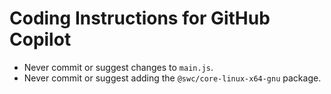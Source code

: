 # Coding Instructions for GitHub Copilot

- Never commit or suggest changes to `main.js`.
- Never commit or suggest adding the `@swc/core-linux-x64-gnu` package.
